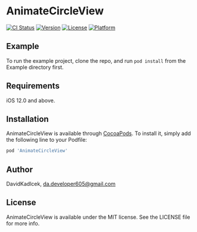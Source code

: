 # AnimateCircleView

[![CI Status](https://img.shields.io/travis/DavidKadlcek/AnimateCircleView.svg?style=flat)](https://travis-ci.org/DavidKadlcek/AnimateCircleView)
[![Version](https://img.shields.io/cocoapods/v/AnimateCircleView.svg?style=flat)](https://cocoapods.org/pods/AnimateCircleView)
[![License](https://img.shields.io/cocoapods/l/AnimateCircleView.svg?style=flat)](https://cocoapods.org/pods/AnimateCircleView)
[![Platform](https://img.shields.io/cocoapods/p/AnimateCircleView.svg?style=flat)](https://cocoapods.org/pods/AnimateCircleView)

## Example

To run the example project, clone the repo, and run `pod install` from the Example directory first.

## Requirements

iOS 12.0 and above.

## Installation

AnimateCircleView is available through [CocoaPods](https://cocoapods.org). To install
it, simply add the following line to your Podfile:

```ruby
pod 'AnimateCircleView'
```

## Author

DavidKadlcek, da.developer605@gmail.com

## License

AnimateCircleView is available under the MIT license. See the LICENSE file for more info.
